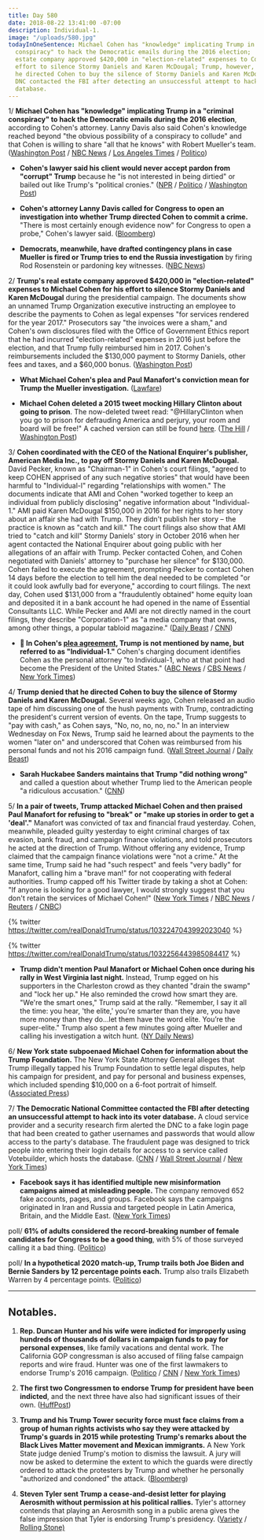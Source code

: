 ```yaml
---
title: Day 580
date: 2018-08-22 13:41:00 -07:00
description: Individual-1.
image: "/uploads/580.jpg"
todayInOneSentence: Michael Cohen has "knowledge" implicating Trump in a "criminal
  conspiracy" to hack the Democratic emails during the 2016 election;  Trump's real
  estate company approved $420,000 in "election-related" expenses to Cohen for his
  effort to silence Stormy Daniels and Karen McDougal; Trump, however, denied that
  he directed Cohen to buy the silence of Stormy Daniels and Karen McDougal; and the
  DNC contacted the FBI after detecting an unsuccessful attempt to hack into its voter
  database.
---
```


1/ **Michael Cohen has "knowledge" implicating Trump in a "criminal conspiracy" to hack the Democratic emails during the 2016 election**, according to Cohen's attorney. Lanny Davis also said Cohen's knowledge reached beyond "the obvious possibility of a conspiracy to collude" and that Cohen is willing to share "all that he knows" with Robert Mueller's team. ([Washington Post](https://www.washingtonpost.com/news/morning-mix/wp/2018/08/22/cohen-lawyer-lanny-davis-suggests-his-client-has-knowledge-implicating-trump-in-criminal-conspiracy-to-hack-democratic-emails/) / [NBC News](https://www.nbcnews.com/politics/white-house/michael-cohen-willing-share-all-he-knows-mueller-lawyer-says-n902801) / [Los Angeles Times](https://www.latimes.com/politics/la-na-pol-cohen-russia-hacking-knowledge-20180822-story.html) / [Politico](https://www.politico.com/story/2018/08/22/attorney-cohen-has-incriminating-information-about-trump-791277))

* **Cohen's lawyer said his client would never accept pardon from "corrupt" Trump** because he "is not interested in being dirtied" or bailed out like Trump's "political cronies." ([NPR](https://www.npr.org/2018/08/22/640795902/michael-cohens-lawyer-says-hed-never-accept-a-pardon-from-president-trump) / [Politico](https://www.politico.com/story/2018/08/22/michael-cohen-trump-lanny-davis-helsinki-791359) / [Washington Post](https://www.washingtonpost.com/politics/cohen-lawyer-lanny-davis-says-his-client-doesnt-want-to-be-dirtied-by-a-presidential-pardon/2018/08/22/871ea524-a600-11e8-a656-943eefab5daf_story.html))

* **Cohen's attorney Lanny Davis called for Congress to open an investigation into whether Trump directed Cohen to commit a crime.** "There is most certainly enough evidence now" for Congress to open a probe," Cohen's lawyer said. ([Bloomberg](https://www.bloomberg.com/news/articles/2018-08-22/cohen-lawyer-calls-for-congress-to-investigate-trump-after-plea))

* **Democrats, meanwhile, have drafted contingency plans in case Mueller is fired or Trump tries to end the Russia investigation** by firing Rod Rosenstein or pardoning key witnesses. ([NBC News](https://www.nbcnews.com/politics/donald-trump/case-mueller-firing-break-glass-democrats-prep-emergency-plan-n902526))

2/ **Trump's real estate company approved $420,000 in "election-related" expenses to Michael Cohen for his effort to silence Stormy Daniels and Karen McDougal** during the presidential campaign. The documents show an unnamed Trump Organization executive instructing an employee to describe the payments to Cohen as legal expenses "for services rendered for the year 2017." Prosecutors say "the invoices were a sham," and Cohen's own disclosures filed with the Office of Government Ethics report that he had incurred "election-related" expenses in 2016 just before the election, and that Trump fully reimbursed him in 2017. Cohen's reimbursements included the $130,000 payment to Stormy Daniels, other fees and taxes, and a $60,000 bonus. ([Washington Post](https://www.washingtonpost.com/politics/trumps-company-approved-420000-in-payments-to-cohen-relying-on-sham-invoices-prosecutors-say/2018/08/21/b6b327fc-a596-11e8-97ce-cc9042272f07_story.html))

* **What Michael Cohen's plea and Paul Manafort's conviction mean for Trump the Mueller investigation.** ([Lawfare](https://www.lawfareblog.com/what-michael-cohens-plea-and-paul-manaforts-conviction-mean-trump-and-mueller-investigation))

* **Michael Cohen deleted a 2015 tweet mocking Hillary Clinton about going to prison**. The now-deleted tweet read: "@HillaryClinton when you go to prison for defrauding America and perjury, your room and board will be free!" A cached version can still be found [here](https://webcache.googleusercontent.com/search?q=cache:QjdvLAb7OFUJ:https://twitter.com/michaelcohen212/status/678410436774141956\+&cd=1&hl=en&ct=clnk&gl=us). ([The Hill](http://thehill.com/homenews/administration/402978-cohen-deletes-2015-tweet-mocking-clinton-with-prison) / [Washington Post](https://www.washingtonpost.com/politics/2018/08/22/michael-cohens-tweet-about-hillary-clinton-prison-came-back-haunt-him-now-its-gone/))

3/ **Cohen coordinated with the CEO of the National Enquirer's publisher, American Media Inc., to pay off Stormy Daniels and Karen McDougal.** David Pecker, known as "Chairman-1" in Cohen's court filings, "agreed to keep COHEN apprised of any such negative stories" that would have been harmful to "Individual-l" regarding "relationships with women." The documents indicate that AMI and Cohen "worked together to keep an individual from publicly disclosing" negative information about "Individual-1." AMI paid Karen McDougal $150,000 in 2016 for her rights to her story about an affair she had with Trump. They didn't publish her story – the practice is known as "catch and kill." The court filings also show that AMI tried to "catch and kill" Stormy Daniels' story in October 2016 when her agent contacted the National Enquirer about going public with her allegations of an affair with Trump. Pecker contacted Cohen, and Cohen negotiated with Daniels' attorney to "purchase her silence" for $130,000. Cohen failed to execute the agreement, prompting Pecker to contact Cohen 14 days before the election to tell him the deal needed to be completed "or it could look awfully bad for everyone," according to court filings. The next day, Cohen used $131,000 from a "fraudulently obtained" home equity loan and deposited it in a bank account he had opened in the name of Essential Consultants LLC. While Pecker and AMI are not directly named in the court filings, they describe "Corporation-1" as "a media company that owns, among other things, a popular tabloid magazine." ([Daily Beast](https://www.thedailybeast.com/national-enquirer-david-pecker-dylan-howard-schemed-with-michael-cohen-to-silence-stormy-daniels-prosecutors-say) / [CNN](https://www.cnn.com/2018/08/21/politics/michael-cohen-plea-deal-talks/index.html?utm_source=CNN\+Media%3A\+Reliable\+Sources&utm_campaign=d6c553d423-EMAIL_CAMPAIGN_2017_06_06_COPY_01&utm_medium=email&utm_term=0_e95cdc16a9-d6c553d423-84433861))

* **🔎 In Cohen's [plea agreement](https://www.cnn.com/2018/08/21/politics/read-michael-cohen-plea-deal/index.html), Trump is not mentioned by name, but referred to as "Individual-1."** Cohen's charging document identifies Cohen as the personal attorney "to Individual-1, who at that point had become the President of the United States." ([ABC News](https://abcnews.go.com/Politics/michael-cohen-president-trumps-longtime-personal-attorney-reaches/story?id=57310974) / [CBS News](https://www.cbsnews.com/news/donald-trump-individual-1-impact-of-michael-cohen-guilty-plea-agreement/) / [New York Times](https://www.nytimes.com/2018/08/22/us/politics/trump-cohen-manafort.html))

4/ **Trump denied that he directed Cohen to buy the silence of Stormy Daniels and Karen McDougal.** Several weeks ago, Cohen released an audio tape of him discussing one of the hush payments with Trump, contradicting the president's current version of events. On the tape, Trump suggests to "pay with cash," as Cohen says, "No, no, no, no, no." In an interview Wednesday on Fox News, Trump said he learned about the payments to the women "later on" and underscored that Cohen was reimbursed from his personal funds and not his 2016 campaign fund. ([Wall Street Journal](https://www.wsj.com/articles/trump-attacks-michael-cohen-says-hes-a-poor-lawyer-1534943248) / [Daily Beast](https://www.thedailybeast.com/trump-denies-telling-cohen-to-pay-off-women-despite-being-on-tape))

* **Sarah Huckabee Sanders maintains that Trump "did nothing wrong"** and called a question about whether Trump lied to the American people "a ridiculous accusation." ([CNN](https://www.cnn.com/2018/08/22/politics/sanders-trump-nothing-wrong/index.html))

5/ **In a pair of tweets, Trump attacked Michael Cohen and then praised Paul Manafort for refusing to "break" or "make up stories in order to get a 'deal'."** Manafort was convicted of tax and financial fraud yesterday. Cohen, meanwhile, pleaded guilty yesterday to eight criminal charges of tax evasion, bank fraud, and campaign finance violations, and told prosecutors he acted at the direction of Trump. Without offering any evidence, Trump claimed that the campaign finance violations were "not a crime." At the same time, Trump said he had "such respect" and feels "very badly" for Manafort, calling him a "brave man!" for not cooperating with federal authorities. Trump capped off his Twitter tirade by taking a shot at Cohen: "If anyone is looking for a good lawyer, I would strongly suggest that you don't retain the services of Michael Cohen!" ([New York Times](https://www.nytimes.com/2018/08/22/us/politics/trump-cohen-manafort.html) / [NBC News](https://www.nbcnews.com/politics/donald-trump/trump-rips-cohen-twitter-after-guilty-plea-don-t-retain-n902826) / [Reuters](https://www.reuters.com/article/us-usa-trump/trump-slams-cohen-lauds-manafort-after-twin-legal-blows-idUSKCN1L71GV) / [CNBC](https://www.cnbc.com/2018/08/22/trump-rips-michael-cohen-after-former-lawyer-implicated-the-president-in-crimes.html))

{% twitter https://twitter.com/realDonaldTrump/status/1032247043992023040 %}

{% twitter https://twitter.com/realDonaldTrump/status/1032256443985084417 %}

* **Trump didn't mention Paul Manafort or Michael Cohen once during his rally in West Virginia last night.** Instead, Trump egged on his supporters in the Charleston crowd as they chanted "drain the swamp" and "lock her up." He also reminded the crowd how smart they are. "We're the smart ones," Trump said at the rally. "Remember, I say it all the time: you hear, 'the elite,' you’re smarter than they are, you have more money than they do...let them have the word elite. You’re the super-elite." Trump also spent a few minutes going after Mueller and calling his investigation a witch hunt. ([NY Daily News](https://www.nydailynews.com/news/politics/ny-news-trump-manafort-cohen-mueller-virginia-rally-20180821-story.html))

6/ **New York state subpoenaed Michael Cohen for information about the Trump Foundation.** The New York State Attorney General alleges that Trump illegally tapped his Trump Foundation to settle legal disputes, help his campaign for president, and pay for personal and business expenses, which included spending $10,000 on a 6-foot portrait of himself. ([Associated Press](https://apnews.com/72c5c19195f84abfaa42eaffe78d806a))

7/ **The Democratic National Committee contacted the FBI after detecting an unsuccessful attempt to hack into its voter database.** A cloud service provider and a security research firm alerted the DNC to a fake login page that had been created to gather usernames and passwords that would allow access to the party's database. The fraudulent page was designed to trick people into entering their login details for access to a service called Votebuilder, which hosts the database. ([CNN](https://www.cnn.com/2018/08/22/politics/democratic-national-committee-voter-database/index.html) / [Wall Street Journal](https://www.wsj.com/articles/democratic-national-committee-reports-attempt-to-hack-voter-database-1534967502) / [New York Times](https://www.nytimes.com/2018/08/22/technology/democratic-party-says-it-has-thwarted-attempted-hack-of-voter-database.html))

* **Facebook says it has identified multiple new misinformation campaigns aimed at misleading people.** The company removed 652 fake accounts, pages, and groups. Facebook says the campaigns originated in Iran and Russia and targeted people in Latin America, Britain, and the Middle East. ([New York Times](https://www.nytimes.com/2018/08/21/technology/facebook-political-influence-midterms.html))

poll/ **61% of adults considered the record-breaking number of female candidates for Congress to be a good thing**, with 5% of those surveyed calling it a bad thing. ([Politico](https://www.politico.com/story/2018/08/22/female-candidates-congress-poll-791262))

poll/ **In a hypothetical 2020 match-up, Trump trails both Joe Biden and Bernie Sanders by 12 percentage points each.** Trump also trails Elizabeth Warren by 4 percentage points. ([Politico](https://www.politico.com/story/2018/08/22/trump-2020-democrats-matchup-790890))

---

## Notables.

1. **Rep. Duncan Hunter and his wife were indicted for improperly using hundreds of thousands of dollars in campaign funds to pay for personal expenses**, like family vacations and dental work. The California GOP congressman is also accused of filing false campaign reports and wire fraud. Hunter was one of the first lawmakers to endorse Trump's 2016 campaign. ([Politico](https://www.politico.com/story/2018/08/21/duncan-hunter-indicted-790861) / [CNN](https://www.cnn.com/2018/08/21/politics/duncan-hunter-campaign-charges/index.html) / [New York Times](https://www.nytimes.com/2018/08/21/us/politics/duncan-hunter-indicted.html))

2. **The first two Congressmen to endorse Trump for president have been indicted**, and the next three have also had significant issues of their own. ([HuffPost](https://www.huffingtonpost.com/entry/trump-duncan-hunter-chris-collins-indictments_us_5b7caf60e4b07295150dd6cb))

3. **Trump and his Trump Tower security force must face claims from a group of human rights activists who say they were attacked by Trump's guards in 2015 while protesting Trump's remarks about the Black Lives Matter movement and Mexican immigrants.** A New York State judge denied Trump's motion to dismiss the lawsuit. A jury will now be asked to determine the extent to which the guards were directly ordered to attack the protesters by Trump and whether he personally "authorized and condoned" the attack. ([Bloomberg](https://www.bloomberg.com/news/articles/2018-08-21/trump-security-team-to-face-jury-for-punching-choking-activists))

4. **Steven Tyler sent Trump a cease-and-desist letter for playing Aerosmith without permission at his political rallies.** Tyler's attorney contends that playing an Aerosmith song in a public arena gives the false impression that Tyler is endorsing Trump's presidency. ([Variety](https://variety.com/2018/politics/news/steven-tyler-aerosmith-trump-rally-song-cease-desist-1202913493/) / [Rolling Stone)](https://www.rollingstone.com/music/music-news/steven-tyler-sends-trump-cease-and-desist-letter-for-playing-aerosmith-at-rally-714395/)
